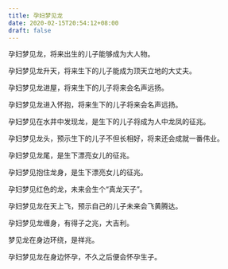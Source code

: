 ```yaml
---
title: 孕妇梦见龙
date: 2020-02-15T20:54:12+08:00
draft: false
---
```


孕妇梦见龙，将来出生的儿子能够成为大人物。


孕妇梦见龙升天，将来生下的儿子能成为顶天立地的大丈夫。


孕妇梦见龙进屋，将来生下的儿子将来会名声远扬。


孕妇梦见龙进入怀抱，将来生下的儿子将来会名声远扬。


孕妇梦见在水井中发现龙，是生下的儿子将成为人中龙凤的征兆。


孕妇梦见龙头，预示生下的儿子不但长相好，将来还会成就一番伟业。


孕妇梦见龙尾，是生下漂亮女儿的征兆。


孕妇梦见抱住龙身，是生下漂亮女儿的征兆。


孕妇梦见红色的龙，未来会生个“真龙天子”。


孕妇梦见龙在天上飞，预示自己的儿子未来会飞黄腾达。


孕妇梦见龙缠身，有得子之兆，大吉利。


梦见龙在身边环绕，是祥兆。

孕妇梦见龙在身边怀孕，不久之后便会怀孕生子。

